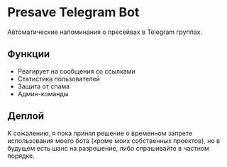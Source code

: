 # Presave Telegram Bot

Автоматические напоминания о пресейвах в Telegram группах.

## Функции
- Реагирует на сообщения со ссылками
- Статистика пользователей
- Защита от спама
- Админ-команды

## Деплой
К сожалению, я пока принял решение о временном запрете использования моего бота (кроме моих собственных проектов), но в будущем есть шанс на разрешение, либо спрашивайте в частном порядке.
